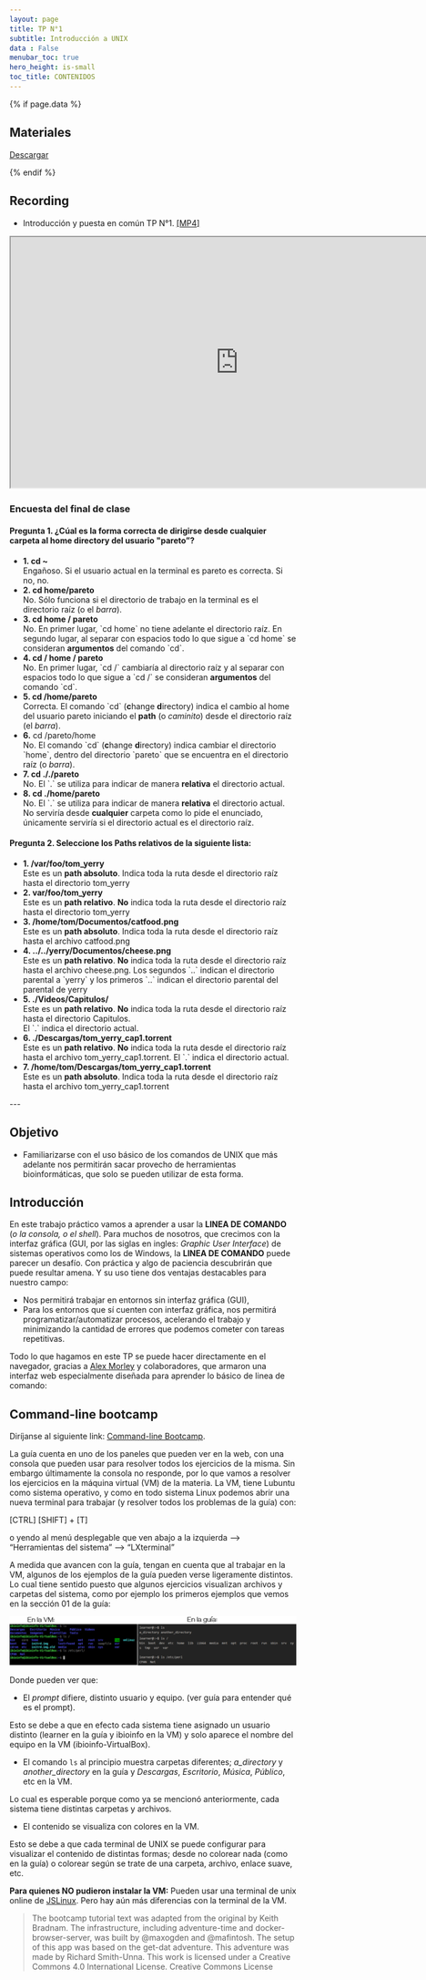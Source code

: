 ```yaml
---
layout: page
title: TP N°1
subtitle: Introducción a UNIX
data : False
menubar_toc: true
hero_height: is-small
toc_title: CONTENIDOS
---
```


{% if page.data %}

## Materiales

<a href="data/"> Descargar </a>

{% endif %}

<!--
<ul class="block-list is-outlined is-primary has-radius is-highlighted">
<li class="is-highlighted is-danger"><b>Leo</b></li>
<li>Sos</li>
<li class="is-highlighted is-success is-big"><b>Un Genio</b></li>
</ul>
-->

## Recording

* Introducción y puesta en común TP N°1. [[MP4]](https://drive.google.com/file/d/123NmScxbJY3gds-WSVQfSAudRvTPbRvb/view?usp=sharing)

<iframe src="https://drive.google.com/file/d/123NmScxbJY3gds-WSVQfSAudRvTPbRvb/preview" width="800" height="440"></iframe>


### Encuesta del final de clase

#### Pregunta 1. ¿Cúal es la forma correcta de dirigirse desde cualquier carpeta al home directory del usuario "pareto”?

<ul class="block-list has-radius is-outline">
    <li class="is-highlighted is-info has-icon"> <b>1. cd ~ </b> <br>
        <span class="icon"> <i class="fas fa-check"></i> </span>
        Engañoso. Si el usuario actual en la terminal es pareto es correcta. Si no, no.
    </li>
    <li class="is-highlighted is-danger"> <b>2. cd home/pareto</b> <br>
        <span class="icon"> <i class="fas fa-times"></i> </span>
        No. Sólo funciona si el directorio de trabajo en la terminal es el directorio raíz (o el <i>barra</i>).
    </li>
    <li class="is-highlighted is-danger has-icon"> <b>3. cd home / pareto </b>
        <br>
        <span class="icon"> <i class="fas fa-times"> </i> </span>
        No. En primer lugar, `cd home` no tiene adelante el directorio raíz. En segundo lugar, al separar con espacios todo lo que sigue a `cd home` se consideran <b>argumentos</b> del comando `cd`.
    </li>
    <li class="is-highlighted is-danger has-icon"> <b> 4. cd / home / pareto</b>
        <br> <span class="icon"> <i class="fas fa-times"></i> </span>
        No. En primer lugar, `cd /` cambiaría al directorio raíz y al separar con espacios todo lo que sigue a `cd /` se consideran <b>argumentos</b> del comando `cd`.
    </li>
    <li class="is-highlighted is-success has-icon"> <b>5. cd /home/pareto </b> <br>
        <span class="icon"> <i class="fas fa-check-double"></i> </span>
        Correcta. El comando `cd` (<b>c</b>hange <b>d</b>irectory) indica el cambio al home del usuario pareto iniciando el <b>path</b> (o <i>caminito</i>) desde el directorio raíz (el <i>barra</i>).
    </li>
    <li class="is-highlighted is-danger has-icon"> <b>6.</b> cd /pareto/home</b> <br>
        <span class="icon"> <i class="fas fa-times"></i> </span>
        No. El comando `cd` (<b>c</b>hange <b>d</b>irectory) indica cambiar el directorio `home`, dentro del directorio `pareto` que se encuentra en el directorio raíz (o <i>barra</i>).
    </li>
    <li class="is-highlighted is-danger has-icon"> <b>7. cd ././pareto</b> <br>
        <span class="icon"> <i class="fas fa-times"></i> </span>
        No. El `.` se utiliza para indicar de manera <b>relativa</b> el directorio actual.
    </li>
    <li class="is-highlighted is-danger has-icon"> <b>8. cd ./home/pareto</b> <br>
        <span class="icon"> <i class="fas fa-times"></i> </span>
        No. El `.` se utiliza para indicar de manera <b>relativa</b> el directorio actual. No serviría desde <b>cualquier</b> carpeta como lo pide el enunciado, únicamente serviría si el directorio actual es el directorio raíz.
    </li>
</ul>

<!--
**1.** <b><span style="color:orange"> cd ~ </span></b>
>Engañoso. Si el usuario actual en la terminal es pareto es correcta. Si no, no.

**2.** cd home/pareto
> No. Sólo funciona si el directorio de trabajo en la terminal es el directorio raíz (o el *barra*).

**3.** cd home / pareto
> No. En primer lugar, `cd home` no tiene adelante el directorio raíz. En segundo lugar, al separar con espacios todo lo que sigue a `cd home` se consideran **argumentos** del comando `cd`.

**4.** cd / home / pareto

> No. En primer lugar, `cd /` cambiaría al directorio raíz y al separar con espacios todo lo que sigue a `cd /` se consideran **argumentos** del comando `cd`.

**5.** <b><span style="color:green"> cd /home/pareto </span></b> 
> Correcta. El comando `cd` (**c**hange **d**irectory) indica el cambio al home del usuario pareto iniciando el **path** (o *caminito*) desde el directorio raíz (el *barra*).

**6.** cd /pareto/home
> No. El comando `cd` (**c**hange **d**irectory) indica cambiar el directorio `home`, dentro del directorio `pareto` que se encuentra en el directorio raíz (o *barra*).

**7.** cd ././pareto
> No. El `.` se utiliza para indicar de manera **relativa** el directorio actual.

**8.** cd ./home/pareto
> No. El `.` se utiliza para indicar de manera **relativa** el directorio actual. No serviría desde **cualquier** carpeta como lo pide el enunciado, únicamente serviría si el directorio actual es el directorio raíz.
-->

#### Pregunta 2. Seleccione los Paths relativos de la siguiente lista:

<ul class="block-list has-radius is-outline">
    <li class="is-highlighted is-danger has-icon"> <b>1. /var/foo/tom_yerry </b> <br>
        <span class="icon"> <i class="fas fa-times"></i> </span>
        Este es un <b>path absoluto</b>. Indica toda la ruta desde el directorio raíz hasta el directorio tom_yerry
    </li>
    <li class="is-highlighted is-success has-icon"> <b>2. var/foo/tom_yerry </b> <br>
        <span class="icon"> <i class="fas fa-check-double"></i> </span>
        Este es un <b>path relativo</b>. <b>No</b> indica toda la ruta desde el directorio raíz hasta el directorio tom_yerry
    </li>
    <li class="is-highlighted is-danger has-icon"> <b>3. /home/tom/Documentos/catfood.png </b> <br>
        <span class="icon"> <i class="fas fa-times"></i> </span>
        Este es un <b>path absoluto</b>. Indica toda la ruta desde el directorio raíz hasta el archivo catfood.png 
    </li>
    <li class="is-highlighted is-success has-icon"> <b>4. ../../yerry/Documentos/cheese.png </b> <br>
        <span class="icon"> <i class="fas fa-check-double"></i> </span>
        Este es un <b>path relativo</b>. <b>No</b> indica toda la ruta desde el directorio raíz hasta el archivo cheese.png. Los segundos `..` indican el directorio parental a `yerry` y los primeros `..` indican el directorio parental del parental de yerry
    </li>
    <li class="is-highlighted is-success has-icon"> <b>5. ./Videos/Capitulos/ </b> <br>
        <span class="icon"> <i class="fas fa-check-double"></i> </span> 
        Este es un <b>path relativo</b>. <b>No</b> indica toda la ruta desde el directorio raíz hasta el directorio Capitulos. <br>
        El `.` indica el directorio actual.
    </li>
    <li class="is-highlighted is-success has-icon"> <b>6. ./Descargas/tom_yerry_cap1.torrent </b> <br>
        <span class="icon"> <i class="fas fa-check-double"></i> </span> 
        Este es un <b>path relativo</b>. <b>No</b> indica toda la ruta desde el directorio raíz hasta el archivo tom_yerry_cap1.torrent. El `.` indica el directorio actual.
    </li>
    <li class="is-highlighted is-danger has-icon"> <b>7. /home/tom/Descargas/tom_yerry_cap1.torrent</b> <br>
        <span class="icon"> <i class="fas fa-times"></i> </span> 
        Este es un <b>path absoluto</b>. Indica toda la ruta desde el directorio raíz hasta el archivo tom_yerry_cap1.torrent 
    </li>
</ul>
---

## Objetivo

* Familiarizarse con el uso básico de los comandos de UNIX que más adelante nos permitirán sacar provecho de herramientas bioinformáticas, que solo se pueden utilizar de esta forma.

## Introducción

En este trabajo práctico vamos a aprender a usar la **LINEA DE COMANDO** (*o la consola, o el shell*). Para muchos de nosotros, que crecimos con la interfaz gráfica (GUI, por las siglas en ingles: *Graphic User Interface*) de sistemas operativos como los de Windows, la **LINEA DE COMANDO** puede parecer un desafío. Con práctica y algo de paciencia descubrirán que puede resultar amena. Y su uso tiene dos ventajas destacables para nuestro campo:
- Nos permitirá trabajar en entornos sin interfaz gráfica (GUI),
- Para los entornos que sí cuenten con interfaz gráfica, nos permitirá programatizar/automatizar procesos, acelerando el trabajo y minimizando la cantidad de errores que podemos cometer con tareas repetitivas.

Todo lo que hagamos en este TP se puede hacer directamente en el navegador, gracias a [Alex Morley](https://github.com/blahah/command_line_bootcamp) y colaboradores, que armaron una interfaz web especialmente diseñada para aprender lo básico de linea de comando: 

## Command-line bootcamp

Diríjanse al siguiente link: [Command-line Bootcamp](https://cli-boot.camp/). 

La guía cuenta en uno de los paneles que pueden ver en la web, con una consola que pueden usar para resolver todos los ejercicios de la misma. Sin embargo últimamente la consola no responde, por lo que vamos a resolver los ejercicios en la máquina virtual (VM) de la materia.
La VM, tiene Lubuntu como sistema operativo, y como en todo sistema Linux podemos abrir una nueva terminal para trabajar (y resolver todos los problemas de la guía) con: 

[CTRL]   [SHIFT] + [T]

 o yendo al menú desplegable que ven abajo a la izquierda --> “Herramientas del sistema” --> “LXterminal”

A medida que avancen con la guía, tengan en cuenta que al trabajar en la VM, algunos de los ejemplos de la guía pueden verse ligeramente distintos. Lo cual tiene sentido puesto que algunos ejercicios visualizan archivos y carpetas del sistema, como por ejemplo los primeros ejemplos que vemos en la sección 01 de la guía:

![Diferencias terminales](images/diferencias.png)

Donde pueden ver que:
- El *prompt* difiere, distinto usuario y equipo. (ver guía para entender qué es el prompt).

Esto se debe a que en efecto cada sistema tiene asignado un usuario distinto (learner en la guía y ibioinfo en la VM) y solo aparece el nombre del equipo en la VM (ibioinfo-VirtualBox).
- El comando `ls` al principio muestra carpetas diferentes; *a_directory* y *another_directory* en la guía y *Descargas*, *Escritorio*, *Música*, *Público*, etc en la VM.

Lo cual es esperable porque como ya se mencionó anteriormente, cada sistema tiene distintas carpetas y archivos.
- El contenido se visualiza con colores en la VM.

Esto se debe a que cada terminal de UNIX se puede configurar para visualizar el contenido de distintas formas; desde no colorear nada (como en la guía) o colorear según se trate de una carpeta, archivo, enlace suave, etc.

**Para quienes NO pudieron instalar la VM:**
Pueden usar una terminal de unix online de [JSLinux](https://bellard.org/jslinux/vm.html?url=alpine-x86.cfg&mem=192). Pero hay aún más diferencias con la terminal de la VM.

> The bootcamp tutorial text was adapted from the original by Keith Bradnam. The infrastructure, including adventure-time and docker-browser-server, was built by @maxogden and @mafintosh. The setup of this app was based on the get-dat adventure. This adventure was made by Richard Smith-Unna. This work is licensed under a Creative Commons 4.0 International License. Creative Commons License
